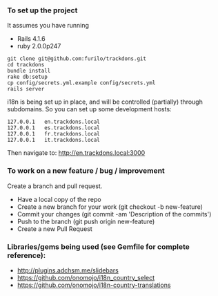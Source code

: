 ### To set up the project

It assumes you have running

* Rails 4.1.6
* ruby 2.0.0p247

```
git clone git@github.com:furilo/trackdons.git
cd trackdons
bundle install
rake db:setup
cp config/secrets.yml.example config/secrets.yml
rails server
```

i18n is being set up in place, and will be controlled (partially) through subdomains. So you can set up some development hosts:

````
127.0.0.1   en.trackdons.local
127.0.0.1   es.trackdons.local
127.0.0.1   fr.trackdons.local
127.0.0.1   it.trackdons.local
````

Then navigate to: http://en.trackdons.local:3000


### To work on a new feature / bug / improvement

Create a branch and pull request.

* Have a local copy of the repo
* Create a new branch for your work (git checkout -b new-feature)
* Commit your changes (git commit -am 'Description of the commits')
* Push to the branch (git push origin new-feature)
* Create a new Pull Request


### Libraries/gems being used (see Gemfile for complete reference):

* http://plugins.adchsm.me/slidebars
* https://github.com/onomojo/i18n_country_select
* https://github.com/onomojo/i18n-country-translations



